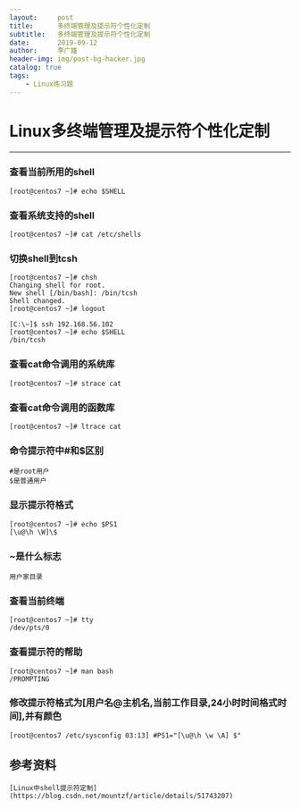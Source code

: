 ```yaml
---
layout:     post
title:      多终端管理及提示符个性化定制
subtitle:   多终端管理及提示符个性化定制
date:       2019-09-12
author:     李广雄
header-img: img/post-bg-hacker.jpg
catalog: true
tags:
    - Linux练习题
---
```


# Linux多终端管理及提示符个性化定制

---
### 查看当前所用的shell

	[root@centos7 ~]# echo $SHELL
	  
### 查看系统支持的shell

	[root@centos7 ~]# cat /etc/shells
	  
### 切换shell到tcsh

	[root@centos7 ~]# chsh
	Changing shell for root.
	New shell [/bin/bash]: /bin/tcsh  
	Shell changed.	   
	[root@centos7 ~]# logout
	
	[C:\~]$ ssh 192.168.56.102
	[root@centos7 ~]# echo $SHELL
	/bin/tcsh

### 查看cat命令调用的系统库

	[root@centos7 ~]# strace cat

### 查看cat命令调用的函数库

	[root@centos7 ~]# ltrace cat

### 命令提示符中#和$区别

	#是root用户
	$是普通用户

### 显示提示符格式

	[root@centos7 ~]# echo $PS1
	[\u@\h \W]\$

### ~是什么标志

	用户家目录

### 查看当前终端

	[root@centos7 ~]# tty
	/dev/pts/0    

### 查看提示符的帮助

	[root@centos7 ~]# man bash
	/PROMPTING

### 修改提示符格式为[用户名@主机名,当前工作目录,24小时时间格式时间],并有颜色

	[root@centos7 /etc/sysconfig 03:13] #PS1="[\u@\h \w \A] $"
    
## 参考资料
	[Linux中shell提示符定制](https://blog.csdn.net/mountzf/article/details/51743207)
